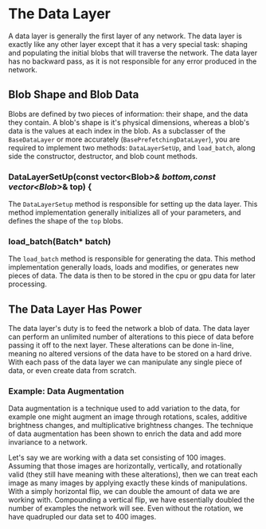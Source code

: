 # The Data Layer

A data layer is generally the first layer of any network. The data layer is exactly like any other layer except that it has a very special task: shaping and populating the initial blobs that will traverse the network. The data layer has no backward pass, as it is not responsible for any error produced in the network.

## Blob Shape and Blob Data

Blobs are defined by two pieces of information: their shape, and the data they contain. A blob's shape is it's physical dimensions, whereas a blob's data is the values at each index in the blob. As a subclasser of the `BaseDataLayer` or more accurately (`BasePrefetchingDataLayer`), you are required to implement two methods: `DataLayerSetUp`, and `load_batch`, along side the constructor, destructor, and blob count methods.

### DataLayerSetUp(const vector<Blob<Dtype>*>& bottom,const vector<Blob<Dtype>*>& top) {

The `DataLayerSetup` method is responsible for setting up the data layer. This method implementation generally initializes all of your parameters, and defines the shape of the `top` blobs.

### load_batch(Batch<Dtype>* batch)

The `load_batch` method is responsible for generating the data. This method implementation generally loads, loads and modifies, or generates new pieces of data. The data is then to be stored in the cpu or gpu data for later processing.

## The Data Layer Has Power

The data layer's duty is to feed the network a blob of data. The data layer can perform an unlimited number of alterations to this piece of data before passing it off to the next layer. These alterations can be done in-line, meaning no altered versions of the data have to be stored on a hard drive. With each pass of the data layer we can manipulate any single piece of data, or even create data from scratch.

### Example: Data Augmentation

Data augmentation is a technique used to add variation to the data, for example one might augment an image through rotations, scales, additive brightness changes, and multiplicative brightness changes. The technique of data augmentation has been shown to enrich the data and add more invariance to a network.

Let's say we are working with a data set consisting of 100 images. Assuming that those images are horizontally, vertically, and rotationally valid (they still have meaning with these alterations), then we can treat each image as many images by applying exactly these kinds of manipulations. With a simply horizontal flip, we can double the amount of data we are working with. Compounding a vertical flip, we have essentially doubled the number of examples the network will see. Even without the rotation, we have quadrupled our data set to 400 images.